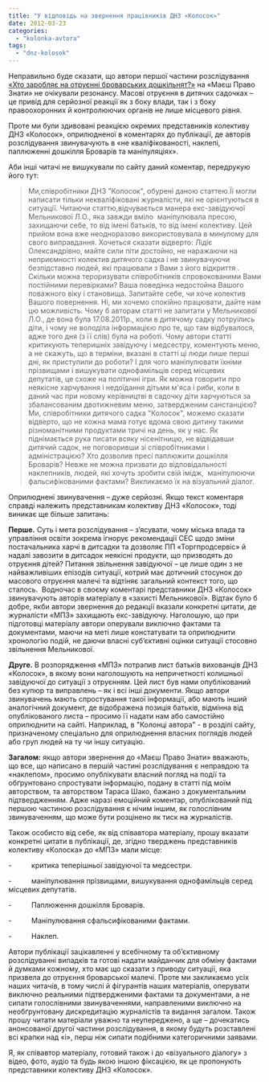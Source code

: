 ```yaml
---
title: "У відповідь на звернення працівників ДНЗ «Колосок»"
date: 2012-03-23
categories: 
  - "kolonka-avtora"
tags: 
  - "dnz-kolosok"
---
```


Неправильно буде сказати, що автори першої частини розслідування [«Хто заробляє на отруєнні броварських дошкільнят?»](https://mpz.brovary.org/hto-zaroblyaye-na-otruyenni-brovarskih-doshkilnyat/) на «Маєш Право Знати» не очікували резонансу. Масові отруєння в дитячих садочках – це привід для серйозної реакції як з боку влади, так і з боку правоохоронних й контролюючих органів не лише місцевого рівня.

Проте ми були здивовані реакцією окремих представників колективу ДНЗ «Колосок», оприлюдненої в коментарях до публікації, де авторів розслідування звинувачують в «не кваліфікованості, наклепі, паплюженні дошкілля Броварів та маніпуляціях».

Аби інші читачі не вишукували по сайту даний коментар, передрукую його тут:

> Ми,співробітники ДНЗ "Колосок", обурені даною статтею.Її могли написати тільки некваліфіковані журналісти, які не орієнтуються в ситуації. Читаючи статтю,відчувається манера екс-завідуючої Мельникової Л.О., яка завжди вміло  маніпулювала пресою, захищаючи себе, то від імені батьків, то від імені колективу. Цей прийом вона вже неодноразово використовувала в минулому для свого виправдання. Хочеться сказати відверто: Лідіє Олександрівно, майте сили піти достойно, не наражаючи на неприємності колектив дитячого садка і не звинувачуючи безпідставно людей, які працювали з Вами з його відкриття . Скільки можна тероризувати співробітників спровокованими Вами постійними перевірками? Ваша поведінка недостойна Вашого поважного віку і становища. Запитайте себе, чи хоче колектив Вашого повернення. Ні, ми хочемо спокійно працювати, дайте нам цю можливість. Чому б авторам статті не запитати у Мельникової Л.О., де вона була 17.08.2011р., коли в дитячому садку потруілись діти, і чому не володіла інформацією про те, що там відбувалося, адже того дня (з її слів) була на роботі. Чому автори статті критикують теперишніх завідуючу і медсестру, коментують меню, а не скажуть, що в терміни, вказані в статті ці люди лише перші дні, як приступили до роботи? І для чого маніпулювати їхніми прізвищами і вишукувати однофамільців серед місцевих депутатів, це схоже на політичні ігри. Як можна говорити про неякісне харчування і недоїдання дітьми м'яса і риби, коли в даний час при новому керівництві в садочку діти харчуються за збалансованим двотижневим меню, затвердженим санстанцією? Ми, співробітники дитячого садка "Колосок", можемо сказати відверто, що не кожна мама готує вдома свою дитину такими різноманітними продуктами тричі на день, як у нас. Як піднімається рука писати всяку нісенітницю, не відвідавши дитячий садок, не поговоривши зі співробітниками і адміністрацією? Хто дозволив пресі паплюжити дошкілля Броварів? Невже не можна призвати до відповідальності наклепників, людей, які хочуть зробити свій імідж,  маніпулюючи фальсифікованими фактами? Викликаємо їх на візуальний діалог.

Оприлюднені звинувачення – дуже серйозні. Якщо текст коментаря справді належить представникам колективу ДНЗ «Колосок», тоді виникає ще більше запитань:

**Перше.** Суть і мета розслідування – з’ясувати, чому міська влада та управління освіти зокрема ігнорує рекомендації СЕС щодо зміни постачальника харчі в дитсадки та дозволяє ПП «Торгпродсервіс» й надалі завозити в дитсадок неякісні продукти, що призводять до отруєння дітей? Питання звільнення завідуючої – це лише один з не найважливіших епізодів ситуації, котрий має дотичний стосунок до масового отруєння малечі та відтіняє загальний контекст того, що сталось.  Водночас в своєму коментарі представники ДНЗ «Колосок» звинувачують авторів матеріалу в «захисті Мельникової». Відтак було б добре, якби автори звернення до редакції вказали конкретні цитати, де журналісти «МПЗ» захищають екс-завідуючу. Наголошую, що при підготовці матеріалу автори оперували виключно фактами та документами, маючи на меті лише констатувати та оприлюднити хронологію подій, не даючи власні суб’єктивні оцінки ситуації стосовно звільнення Мельникової.

**Друге.** В розпорядження «МПЗ» потрапив лист батьків вихованців ДНЗ «Колосок», в якому вони наголошують на непричетності колишньої завідуючої до ситуації з отруєнням. Цей лист був нами опублікований без купюр та виправлень – як і всі інші документи. Якщо автори звинувачень мають спростування такої інформації, або мають інший аналогічний документ, де відображена позиція батьків, відмінна від опублікованого листа – просимо її надати нам або самостійно оприлюднити на сайті. Наприклад, в "Колонці автора" - в розділі сайту, призначеному спеціально для оприлюднення власних поглядів людей або груп людей на ту чи іншу ситуацію.

**Загалом:** якщо автори звернення до «Маєш Право Знати» вважають, що все, що написано в першій частині розслідування є неправдою та «наклепом», просимо опублікувати власний погляд на події та обґрунтовано спростувати інформацію, подану в статті під моїм авторством, та авторством Тараса Шако, бажано з документальним підтвердженням. Адже наразі емоційний коментар, опублікований під першою частиною розслідування є нічим іншим, як голослівним звинуваченням, що може бути розцінено як тиск на журналістів.

Також особисто від себе, як від співавтора матеріалу, прошу вказати конкретні цитати в публікації, де, згідно тверджень представників колективу «Колоска» до «МПЗ» мали місце:

\-          критика теперішньої завідуючої та медсестри.

\-          маніпулювання прізвищами, вишукування однофамільців серед місцевих депутатів.

\-          Паплюження дошкілля Броварів.

\-          Маніпулювання сфальсифікованими фактами.

\-          Наклеп.

Автори публікації зацікавленні у всебічному та об’єктивному розслідуванні випадків та готові надати майданчик для обміну фактами й думками кожному, хто має що сказати з приводу ситуації, яка призвела до отруєння броварської малечі. Проте ми закликаємо усіх наших читачів, в тому числі й фігурантів наших матеріалів, оперувати виключно реальними підтвердженими фактами та документами, а не сипати голослівними звинуваченнями, направленими виключно на необґрунтовану дискредитацію журналістів та видання загалом. Також прошу читати матеріали уважно та неупереджено, а ще – дочекатись анонсованої другої частини розслідування, в якому будуть розставлені всі крапки над «і», перш ніж сипати подібними категоричними заявами.

Я, як співавтор матеріалу, готовий також і до «візуального діалогу» з відео, фото, аудіо та будь якою іншою фіксацією, як це пропонують представники колективу ДНЗ «Колосок».
